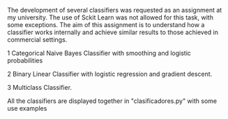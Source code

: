 The development of several classifiers was requested as an assignment at my university.
The use of Sckit Learn was not allowed for this task, with some exceptions.
The aim of this assignment is to understand how a classifier works internally and achieve similar results to those achieved in commercial settings.

1 Categorical Naive Bayes Classifier with smoothing and logistic probabilities

2 Binary Linear Classifier with logistic regression and gradient descent.

3 Multiclass Classifier.

All the classifiers are displayed together in "clasificadores.py" with some use examples